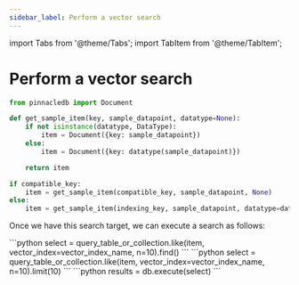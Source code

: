 ```yaml
---
sidebar_label: Perform a vector search
---
```

import Tabs from '@theme/Tabs';
import TabItem from '@theme/TabItem';

<!-- TABS -->
# Perform a vector search

```python
from pinnacledb import Document

def get_sample_item(key, sample_datapoint, datatype=None):
    if not isinstance(datatype, DataType):
        item = Document({key: sample_datapoint})
    else:
        item = Document({key: datatype(sample_datapoint)})

    return item

if compatible_key:
    item = get_sample_item(compatible_key, sample_datapoint, None)
else:
    item = get_sample_item(indexing_key, sample_datapoint, datatype=datatype)
```

Once we have this search target, we can execute a search as follows:


<Tabs>
    <TabItem value="MongoDB" label="MongoDB" default>
        ```python
        select = query_table_or_collection.like(item, vector_index=vector_index_name, n=10).find()        
        ```
    </TabItem>
    <TabItem value="SQL" label="SQL" default>
        ```python
        select = query_table_or_collection.like(item, vector_index=vector_index_name, n=10).limit(10)        
        ```
    </TabItem>
</Tabs>
```python
results = db.execute(select)
```

